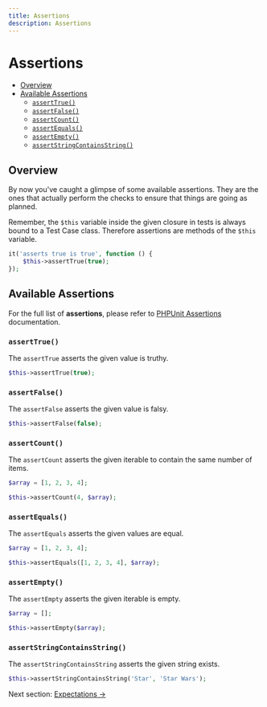 ```yaml
---
title: Assertions
description: Assertions
---
```


# Assertions

- [Overview](#overview)
- [Available Assertions](#available-assertions)
    - [`assertTrue()`](#assertTrue)
    - [`assertFalse()`](#assertFalse)
    - [`assertCount()`](#assertCount)
    - [`assertEquals()`](#assertEquals)
    - [`assertEmpty()`](#assertEmpty)
    - [`assertStringContainsString()`](#assertStringContainsString)
    
<a name="overview"></a>
## Overview

By now you've caught a glimpse of some available assertions. They
are the ones that actually perform the checks to ensure that things
are going as planned.

Remember, the `$this` variable inside the given
closure in tests is always bound to a Test Case class. Therefore
assertions are methods of the `$this` variable.

```php
it('asserts true is true', function () {
    $this->assertTrue(true);
});
```

<a name="available-assertions"></a>
## Available Assertions

For the full list of **assertions**, please refer to [PHPUnit Assertions](https://phpunit.readthedocs.io/en/9.0/assertions.html) documentation.

<a name="assertTrue"></a>
### `assertTrue()`

The `assertTrue` asserts the given value is truthy.

```php
$this->assertTrue(true);
```

<a name="assertFalse"></a>
### `assertFalse()`

The `assertFalse` asserts the given value is falsy.

```php
$this->assertFalse(false);
```

<a name="assertCount"></a>
### `assertCount()`

The `assertCount` asserts the given iterable to contain the same number of items.

```php
$array = [1, 2, 3, 4];

$this->assertCount(4, $array);
```

<a name="assertEquals"></a>
### `assertEquals()`

The `assertEquals` asserts the given values are equal.

```php
$array = [1, 2, 3, 4];

$this->assertEquals([1, 2, 3, 4], $array);
```

<a name="assertEmpty"></a>
### `assertEmpty()`

The `assertEmpty` asserts the given iterable is empty.

```php
$array = [];

$this->assertEmpty($array);
```

<a name="assertStringContainsString"></a>
### `assertStringContainsString()`

The `assertStringContainsString` asserts the given string exists.

```php
$this->assertStringContainsString('Star', 'Star Wars');
```

Next section: [Expectations →](/docs/expectations)
